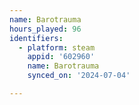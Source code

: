 ```yaml
---
name: Barotrauma
hours_played: 96
identifiers:
  - platform: steam
    appid: '602960'
    name: Barotrauma
    synced_on: '2024-07-04'

---
```

